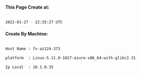
   
#### This Page Create at:

```bash

2022-01-27 - 22:35:27 UTC

```

#### Create By Machine:

```bash

Host Name : fv-az124-373

platform  : Linux-5.11.0-1027-azure-x86_64-with-glibc2.31

Ip Local  : 10.1.0.35

```

